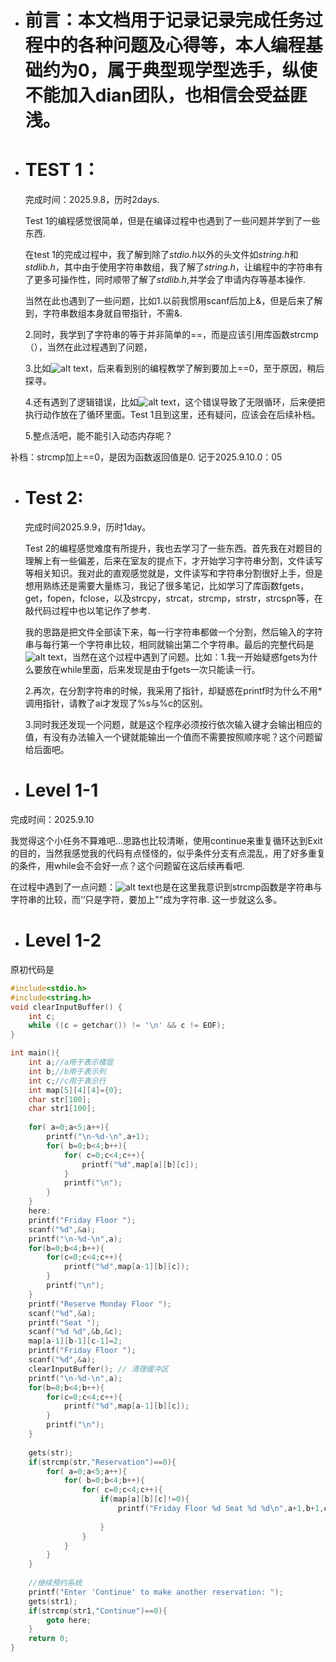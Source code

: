 * # 前言：本文档用于记录记录完成任务过程中的各种问题及心得等，本人编程基础约为0，属于典型现学型选手，纵使不能加入dian团队，也相信会受益匪浅。

* # TEST 1：

   完成时间：2025.9.8，历时2days.

   Test 1的编程感觉很简单，但是在编译过程中也遇到了一些问题并学到了一些东西.

   在test 1的完成过程中，我了解到除了*stdio.h*以外的头文件如*string.h*和*stdlib.h*，其中由于使用字符串数组，我了解了*string.h*，让编程中的字符串有了更多可操作性，同时顺带了解了*stdlib.h*,并学会了申请内存等基本操作.

   当然在此也遇到了一些问题，比如1.以前我惯用scanf后加上&，但是后来了解到，字符串数组本身就自带指针，不需&.

   2.同时，我学到了字符串的等于并非简单的==，而是应该引用库函数strcmp（），当然在此过程遇到了问题，

   3.比如![alt text](image.png)，后来看到别的编程教学了解到要加上==0，至于原因，稍后探寻。
   
   4.还有遇到了逻辑错误，比如![alt text](image-1.png)，这个错误导致了无限循环，后来便把执行动作放在了循环里面。Test 1且到这里，还有疑问，应该会在后续补档。

   5.整点活吧，能不能引入动态内存呢？



补档：strcmp加上==0，是因为函数返回值是0.    记于2025.9.10.0：05
* # Test 2:

  
  完成时间2025.9.9，历时1day。

  Test 2的编程感觉难度有所提升，我也去学习了一些东西。首先我在对题目的理解上有一些偏差，后来在室友的提点下，才开始学习字符串分割，文件读写等相关知识。我对此的直观感觉就是，文件读写和字符串分割很好上手，但是想用熟练还是需要大量练习，我记了很多笔记，比如学习了库函数fgets，get，fopen，fclose，以及strcpy，strcat，strcmp，strstr，strcspn等，在敲代码过程中也以笔记作了参考.

  我的思路是把文件全部读下来，每一行字符串都做一个分割，然后输入的字符串与每行第一个字符串比较，相同就输出第二个字符串。最后的完整代码是![alt text](image-2.png)，当然在这个过程中遇到了问题。比如：1.我一开始疑惑fgets为什么要放在while里面，后来发现是由于fgets一次只能读一行。

  2.再次，在分割字符串的时候，我采用了指针，却疑惑在printf时为什么不用*调用指针，请教了ai才发现了%s与%c的区别。

  3.同时我还发现一个问题，就是这个程序必须按行依次输入键才会输出相应的值，有没有办法输入一个键就能输出一个值而不需要按照顺序呢？这个问题留给后面吧。

* # Level 1-1

完成时间：2025.9.10

我觉得这个小任务不算难吧...思路也比较清晰，使用continue来重复循环达到Exit的目的，当然我感觉我的代码有点怪怪的，似乎条件分支有点混乱，用了好多重复的条件，用while会不会好一点？这个问题留在这后续再看吧.

在过程中遇到了一点问题：![alt text](image-3.png)也是在这里我意识到strcmp函数是字符串与字符串的比较，而‘’只是字符，要加上""成为字符串.
这一步就这么多。
  

  * # Level 1-2



原初代码是
```c
#include<stdio.h>
#include<string.h>
void clearInputBuffer() {
    int c;
    while ((c = getchar()) != '\n' && c != EOF);
}

int main(){
    int a;//a用于表示楼层
    int b;//b用于表示列
    int c;//c用于表示行
    int map[5][4][4]={0};
    char str[100];
    char str1[100];
    
    for( a=0;a<5;a++){
        printf("\n-%d-\n",a+1);
        for( b=0;b<4;b++){
            for( c=0;c<4;c++){
                printf("%d",map[a][b][c]);
            }
            printf("\n");
        }
    }
    here:
    printf("Friday Floor ");
    scanf("%d",&a);
    printf("\n-%d-\n",a);
    for(b=0;b<4;b++){
        for(c=0;c<4;c++){
            printf("%d",map[a-1][b][c]);
        }
        printf("\n");
    }
    printf("Reserve Monday Floor ");
    scanf("%d",&a);
    printf("Seat ");
    scanf("%d %d",&b,&c);
    map[a-1][b-1][c-1]=2;
    printf("Friday Floor ");
    scanf("%d",&a);
    clearInputBuffer(); // 清理缓冲区
    printf("\n-%d-\n",a);
    for(b=0;b<4;b++){
        for(c=0;c<4;c++){
            printf("%d",map[a-1][b][c]);
        }
        printf("\n");
    }
    
    gets(str);
    if(strcmp(str,"Reservation")==0){
        for( a=0;a<5;a++){
            for( b=0;b<4;b++){
                for( c=0;c<4;c++){
                    if(map[a][b][c]!=0){
                        printf("Friday Floor %d Seat %d %d\n",a+1,b+1,c+1);
                            
                    }
                }
            }
        }
    }
    
    //继续预约系统
    printf("Enter 'Continue' to make another reservation: ");
    gets(str1);
    if(strcmp(str1,"Continue")==0){
        goto here;
    }
    return 0;
}